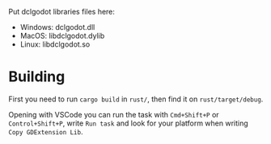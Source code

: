Put dclgodot libraries files here:
- Windows: dclgodot.dll
- MacOS: libdclgodot.dylib
- Linux: libdclgodot.so

# Building
First you need to run `cargo build` in `rust/`, then find it on `rust/target/debug`.

Opening with VSCode you can run the task with `Cmd+Shift+P` or `Control+Shift+P`, write `Run task` and look for your platform when writing `Copy GDExtension Lib`.
